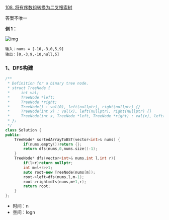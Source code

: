 [108. 将有序数组转换为二叉搜索树](https://leetcode.cn/problems/convert-sorted-array-to-binary-search-tree/)

答案不唯一

**例 1：**

![img](https://assets.leetcode.com/uploads/2021/02/18/btree1.jpg)

```
输入：nums = [-10,-3,0,5,9]
输出：[0,-3,9,-10,null,5]
```



### 1、DFS构建

```cpp
/**
 * Definition for a binary tree node.
 * struct TreeNode {
 *     int val;
 *     TreeNode *left;
 *     TreeNode *right;
 *     TreeNode() : val(0), left(nullptr), right(nullptr) {}
 *     TreeNode(int x) : val(x), left(nullptr), right(nullptr) {}
 *     TreeNode(int x, TreeNode *left, TreeNode *right) : val(x), left(left), right(right) {}
 * };
 */
class Solution {
public:
    TreeNode* sortedArrayToBST(vector<int>& nums) {
        if(nums.empty())return {};
        return dfs(nums,0,nums.size()-1);
    }
    TreeNode* dfs(vector<int>& nums,int l,int r){
        if(l>r)return nullptr;
        int m=l+r>>1;
        auto root=new TreeNode(nums[m]);
        root->left=dfs(nums,l,m-1);
        root->right=dfs(nums,m+1,r);
        return root;
    }
};
```

- 时间：n
- 空间：logn